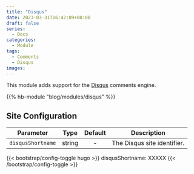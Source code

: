 ```yaml
---
title: "Disqus"
date: 2023-03-31T16:42:09+08:00
draft: false
series:
  - Docs
categories:
  - Module
tags:
  - Comments
  - Disqus
images:
---
```


This module adds support for the [Disqus](https://disqus.com) comments engine.

<!--more-->

{{% hb-module "blog/modules/disqus" %}}

## Site Configuration

| Parameter | Type | Default | Description |
| --------- | :--: | :-----: | ----------- |
| `disqusShortname` | string | - | The Disqus site identifier. |

{{< bootstrap/config-toggle hugo >}}
disqusShortname: XXXXX
{{< /bootstrap/config-toggle >}}
